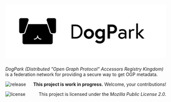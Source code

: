 # ![DogPark](./assets/heading.svg)

<!-- markdownlint-disable MD033 -->

*DogPark (Distributed "Open Graph Protocol" Accessors Registry Kingdom)* is a federation network for providing a secure way to get OGP metadata.

<a href="https://github.com/acid-chicken/dogpark/releases"><img src="https://img.shields.io/github/release/acid-chicken/dogpark.svg?logo=github&longCache=true&style=popout-square" alt="release" align="left"></a>

<p align="right"><strong>This project is work in progress.</strong> Welcome, your contributions!</p>

<a href="https://github.com/acid-chicken/dogpark/blob/master/LICENSE"><img src="https://img.shields.io/github/license/acid-chicken/dogpark.svg?logo=github&longCache=true&style=popout-square" alt="license" align="left"></a>

<p align="right">This project is licensed under the <em>Mozilla Public License 2.0</em>.</p>
